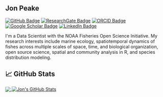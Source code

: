 ## Jon Peake

[![GitHub Badge](https://img.shields.io/github/followers/jonpeake?style=social)](https://github.com/jonpeake?tab=followers)
[![ResearchGate Badge](https://img.shields.io/badge/Research-Gate-brightgreen)](https://www.researchgate.net/profile/Jonathan-Peake)
[![ORCID Badge](https://img.shields.io/badge/ORCID-iD-green)](https://orcid.org/0000-0001-5288-4184)
[![Google Scholar Badge](https://img.shields.io/badge/Google-Scholar-red)](https://scholar.google.com/citations?user=qOAxjfsAAAAJ&hl=en)
[![LinkedIn Badge](https://img.shields.io/badge/My-LinkedIn-blue)](https://www.linkedin.com/in/jonathan-peake-a9666165/)

I'm a Data Scientist with the NOAA Fisheries Open Science Initiative. My research interests include marine ecology, spatiotemporal dynamics of fishes across multiple scales of space, time, and biological organization, open source science, spatial and community analysis in R, and species distribution modeling.

## &#x1f4c8; GitHub Stats
<a href="https://github.com/jonpeake/jonpeake">
  <img align="center" src="https://github-readme-stats.vercel.app/api/top-langs/?username=jonpeake&hide=java,html,go, javascript,css&&layout=compact&title_color=ffffff&text_color=c9cacc&icon_color=2bbc8a&bg_color=1d1f21" />

<a href="https://github.com/jonpeake/jonpeake">
  <img align="center" src="https://github-readme-stats.vercel.app/api?username=jonpeake&show_icons=true&line_height=27&count_private=true&title_color=ffffff&text_color=c9cacc&icon_color=2bbc8a&bg_color=1d1f21" alt="Jon's GitHub Stats" />
</a>
